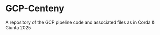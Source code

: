 # GCP-Centeny
A repository of the GCP pipeline code and associated files as in Corda &amp; Giunta 2025

